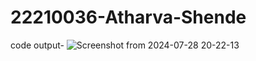# 22210036-Atharva-Shende
code output-
![Screenshot from 2024-07-28 20-22-13](https://github.com/user-attachments/assets/4115c9f9-e21e-4df9-8f19-ff10cf7b37b8)

